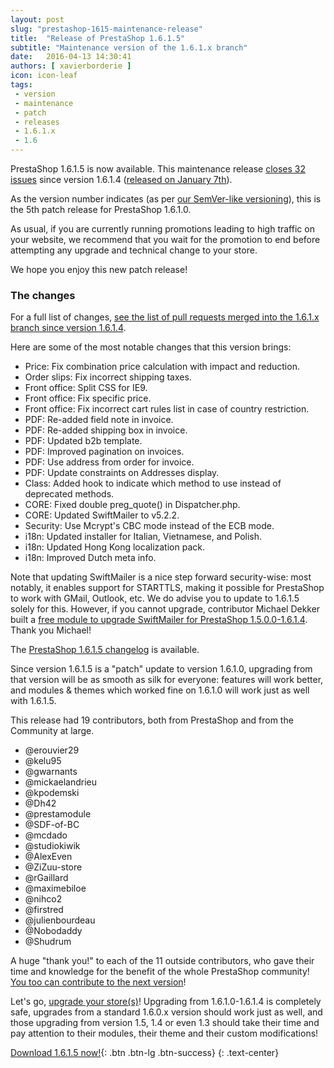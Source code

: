 ```yaml
---
layout: post
slug: "prestashop-1615-maintenance-release"
title:  "Release of PrestaShop 1.6.1.5"
subtitle: "Maintenance version of the 1.6.1.x branch"
date:   2016-04-13 14:30:41
authors: [ xavierborderie ]
icon: icon-leaf
tags:
 - version
 - maintenance
 - patch
 - releases
 - 1.6.1.x
 - 1.6
---
```


PrestaShop 1.6.1.5 is now available. This maintenance release [closes 32 issues](https://github.com/PrestaShop/PrestaShop/pulls?utf8=%E2%9C%93&q=is%3Apr+base%3A1.6.1.x+is%3Aclosed+merged%3A%3E2016-01-07) since version 1.6.1.4 ([released on January 7th](http://build.prestashop.com/news/prestashop-1614-maintenance-release/)). 

As the version number indicates (as per [our SemVer-like versioning](http://build.prestashop.com/news/a-more-semantic-versioning-scheme/)), this is the 5th patch release for PrestaShop 1.6.1.0.<br/>

As usual, if you are currently running promotions leading to high traffic on your website, we recommend that you wait for the promotion to end before attempting any upgrade and technical change to your store.

We hope you enjoy this new patch release!


### The changes

For a full list of changes, [see the list of pull requests merged into the 1.6.1.x branch since version 1.6.1.4](https://github.com/PrestaShop/PrestaShop/pulls?utf8=%E2%9C%93&q=is%3Apr+base%3A1.6.1.x+is%3Aclosed+merged%3A%3E2016-01-07).

Here are some of the most notable changes that this version brings:

* Price: Fix combination price calculation with impact and reduction.
* Order slips: Fix incorrect shipping taxes.
* Front office: Split CSS for IE9.
* Front office: Fix specific price.
* Front office: Fix incorrect cart rules list in case of country restriction.
* PDF: Re-added field note in invoice.
* PDF: Re-added shipping box in invoice.
* PDF: Updated b2b template.
* PDF: Improved pagination on invoices.
* PDF: Use address from order for invoice.
* PDF: Update constraints on Addresses display.
* Class: Added hook to indicate which method to use instead of deprecated methods.
* CORE: Fixed double preg_quote() in Dispatcher.php.
* CORE: Updated SwiftMailer to v5.2.2.
* Security: Use Mcrypt's CBC mode instead of the ECB mode.
* i18n: Updated installer for Italian, Vietnamese, and Polish.
* i18n: Updated Hong Kong localization pack.
* i18n: Improved Dutch meta info.

Note that updating SwiftMailer is a nice step forward security-wise: most notably, it enables support for STARTTLS, making it possible for PrestaShop to work with GMail, Outlook, etc. We do advise you to update to 1.6.1.5 solely for this. However, if you cannot upgrade, contributor Michael Dekker built a [free module to upgrade SwiftMailer for PrestaShop 1.5.0.0-1.6.1.4](https://www.prestashop.com/forums/topic/519767-free-module-swiftmailer-upgrader-version-541/). Thank you Michael!

The [PrestaShop 1.6.1.5 changelog](https://www.prestashop.com/en/developers-versions/changelog/1.6.1.5-stable) is available.

Since version 1.6.1.5 is a "patch" update to version 1.6.1.0, upgrading from that version will be as smooth as silk for everyone: features will work better, and modules & themes which worked fine on 1.6.1.0 will work just as well with 1.6.1.5.

This release had 19 contributors, both from PrestaShop and from the Community at large. 

* @erouvier29
* @kelu95 
* @gwarnants
* @mickaelandrieu
* @kpodemski
* @Dh42 
* @prestamodule
* @SDF-of-BC
* @mcdado
* @studiokiwik 
* @AlexEven 
* @ZiZuu-store
* @rGaillard
* @maximebiloe
* @nihco2
* @firstred 
* @julienbourdeau
* @Nobodaddy
* @Shudrum 

A huge "thank you!" to each of the 11 outside contributors, who gave their time and knowledge for the benefit of the whole PrestaShop community! [You too can contribute to the next version](http://doc.prestashop.com/display/PS16/Contributing+code+to+PrestaShop)!

Let's go, [upgrade your store(s)](http://doc.prestashop.com/display/PS16/Updating+PrestaShop)! Upgrading from 1.6.1.0-1.6.1.4 is completely safe, upgrades from a standard 1.6.0.x version should work just as well, and those upgrading from version 1.5, 1.4 or even 1.3 should take their time and pay attention to their modules, their theme and their custom modifications!

[Download 1.6.1.5 now!](https://www.prestashop.com/versions){: .btn .btn-lg .btn-success}
{: .text-center}

